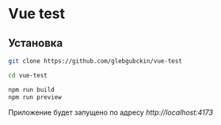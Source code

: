 # Vue test

## Установка

```bash
git clone https://github.com/glebgubckin/vue-test
```
```bash
cd vue-test
```
```bash
npm run build
npm run preview
```
Приложение будет запущено по адресу *http://localhost:4173*